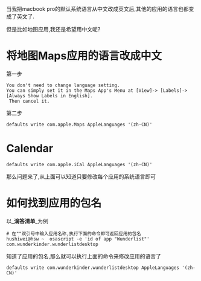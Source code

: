 当我把macbook pro的默认系统语言从中文改成英文后,其他的应用的语言也都变成了英文了.

但是比如地图应用,我还是希望用中文呢?

# 将地图Maps应用的语言改成中文

第一步

```
You don't need to change language setting. 
You can simply set it in the Maps App's Menu at [View]-> [Labels]-> [Always Show Labels in English].
 Then cancel it.
```

第二步

```
defaults write com.apple.Maps AppleLanguages '(zh-CN)'
```

# Calendar

```
defaults write com.apple.iCal AppleLanguages '(zh-CN)'
```



那么问题来了,从上面可以知道只要修改每个应用的系统语言即可

# 如何找到应用的包名

以_**滴答清单**_为例

```
# 在""双引号中输入应用名称,执行下面的命令即可返回应用的包名
hushiwei@hsw ~  osascript -e 'id of app "Wunderlist"'
com.wunderkinder.wunderlistdesktop
```

知道了应用的包名,那么就可以执行上面的命令来修改应用的语言了

```
defaults write com.wunderkinder.wunderlistdesktop AppleLanguages '(zh-CN)'
```



